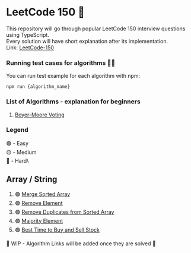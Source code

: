 # LeetCode 150 🐛

This repository will go through popular LeetCode 150 interview questions using TypeScript.\
Every solution will have short explanation after its implementation.\
Link: [LeetCode-150](https://leetcode.com/studyplan/top-interview-150/)

### Running test cases for algorithms 🏃‍♂️
You can run test example for each algorithm with npm:
```shell
npm run {algorithm_name}
```

### List of Algorithms - explanation for beginners
1. [Boyer-Moore Voting](./algorithm-for-dummies/boyer-moore-voting.md)

### Legend
🟢 - Easy\
🟡 - Medium\
🔴 - Hard\

## Array / String 
1. 🟢 [Merge Sorted Array](./array/merge_sorted_array/merge_sorted_array.ts)
2. 🟢 [Remove Element](./array/remove_element/remove_element.ts)
3. 🟢 [Remove Duplicates from Sorted Array](./array/remove_duplicates_from_sorted_array/remove_duplicates_from_sorted_array.ts)
4. 🟢 [Majority Element](./array/majority_element/majority_element.ts)
5. 🟢 [Best Time to Buy and Sell Stock](./array/best_time_to_buy_and_sell_stock/best_time_to_buy_and_sell_stock.ts)

👷 WIP - Algorithm Links will be added once they are solved 👷